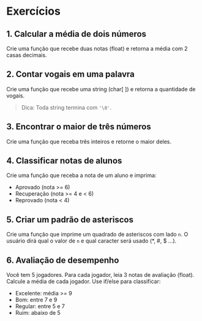 # Exercícios

## 1. Calcular a média de dois números
Crie uma função que recebe duas notas (float) e retorna a média com 2 casas decimais.

## 2. Contar vogais em uma palavra
Crie uma função que recebe uma string (char[ ]) e retorna a quantidade de vogais.
>Dica: Toda string termina com `'\0'`.

## 3. Encontrar o maior de três números
Crie uma função que receba três inteiros e retorne o maior deles.

## 4. Classificar notas de alunos
Crie uma função que receba a nota de um aluno e imprima:
- Aprovado (nota >= 6)
- Recuperação (nota >= 4 e < 6)
- Reprovado (nota < 4)

## 5. Criar um padrão de asteriscos
Crie uma função que imprime um quadrado de asteriscos com lado `n`. O usuário dirá qual o valor de `n` e qual caracter será usado (*, #, $ ...).

## 6. Avaliação de desempenho
Você tem 5 jogadores. Para cada jogador, leia 3 notas de avaliação (float). Calcule a média de cada jogador. Use if/else para classificar:
- Excelente: média >= 9
- Bom: entre 7 e 9
- Regular: entre 5 e 7
- Ruim: abaixo de 5